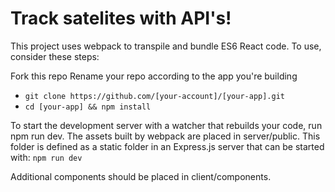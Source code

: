 # Track satelites with API's!

This project uses webpack to transpile and bundle ES6 React code. To use, consider these steps:

Fork this repo
Rename your repo according to the app you're building



* `git clone https://github.com/[your-account]/[your-app].git `
* `cd [your-app] && npm install`



To start the development server with a watcher that rebuilds your code, run npm run dev. The assets built by webpack are placed in server/public. This folder is defined as a static folder in an Express.js server that can be started with: `npm run dev`



Additional components should be placed in client/components.